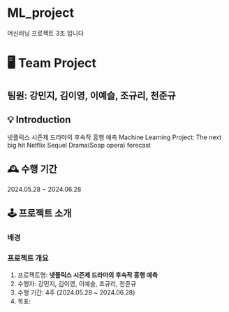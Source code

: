 # ML_project
머신러닝 프로젝트 3조 입니다
# 🖥 Team Project
팀원: 강민지, 김이영, 이예슬, 조규리, 천준규
---
## 💡 Introduction
넷플릭스 시즌제 드라마의 후속작 흥행 예측
Machine Learning Project: The next big hit Netflix Sequel Drama(Soap opera) forecast

## 🕰️ 수행 기간
2024.05.28 ~ 2024.06.28

## **🕹 프로젝트 소개**
### 배경


### 프로젝트 개요
1. 프로젝트명: **넷플릭스 시즌제 드라마의 후속작 흥행 예측**
2. 수행자: 강민지, 김이영, 이예슬, 조규리, 천준규
3. 수행 기간: 4주 (2024.05.28 \~ 2024.06.28)
4. 목표: 
